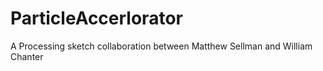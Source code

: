 # ParticleAccerlorator
A Processing sketch collaboration between Matthew Sellman and William Chanter
